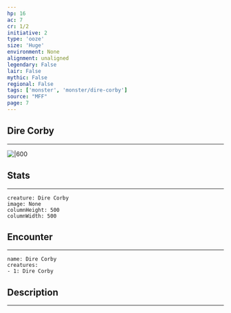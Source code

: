 ```yaml
---
hp: 16
ac: 7
cr: 1/2
initiative: 2
type: 'ooze'    
size: 'Huge'
environment: None
alignment: unaligned
legendary: False
lair: False
mythic: False
regional: False
tags: ['monster', 'monster/dire-corby']
source: "MFF"
page: 7
---
```


## Dire Corby
---

![|600](D:/Program%20Files/5e.tools/img/bestiary/MFF/Dire%20Corby.png)

## Stats
---

```statblock
creature: Dire Corby
image: None
columnHeight: 500
columnWidth: 500
```

## Encounter
---

```encounter-table
name: Dire Corby
creatures:
- 1: Dire Corby
```

## Description
---




